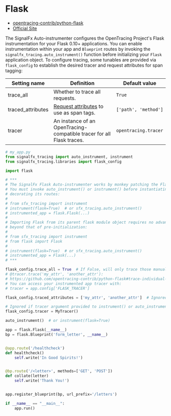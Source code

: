 # Flask

- [opentracing-contrib/python-flask](https://github.com/opentracing-contrib/python-flask)
- [Official Site](http://flask.pocoo.org)

The SignalFx Auto-instrumenter configures the OpenTracing Project's Flask instrumentation for your Flask 0.10+
applications.  You can enable instrumentation within your app and `Blueprint` routes by invoking the
`signalfx_tracing.auto_instrument()` function before initializing your `Flask` application object.
To configure tracing, some tunables are provided via `flask_config` to establish the desired tracer and
request attributes for span tagging:

| Setting name | Definition | Default value |
| -------------|------------|---------------|
| trace_all | Whether to trace all requests. | `True` |
| traced_attributes | [Request attributes](http://flask.pocoo.org/docs/1.0/api/#flask.Request) to use as span tags. | `['path', 'method']` |
| tracer | An instance of an OpenTracing-compatible tracer for all Flask traces. | `opentracing.tracer` |

```python
# my_app.py
from signalfx_tracing import auto_instrument, instrument
from signalfx_tracing.libraries import flask_config

import flask

# ***
# The SignalFx Flask Auto-instrumenter works by monkey patching the Flask.__init__() method.
# You must invoke auto_instrument() or instrument() before instantiating your app and
# decorating its routes:
#
# from sfx_tracing import instrument
# instrument(flask=True)  # or sfx_tracing.auto_instrument()
# instrumented_app = flask.Flask(...)
#
# Importing Flask from its parent flask module object requires no advanced instrumentation
# beyond that of pre-initialization:
#
# from sfx_tracing import instrument
# from flask import Flask
#
# instrument(flask=True)  # or sfx_tracing.auto_instrument()
# instrumented_app = Flask(...)
# ***

flask_config.trace_all = True  # If False, will only trace those manually decorated with
# @tracer.trace('my_attr', 'another_attr'):
# https://github.com/opentracing-contrib/python-flask#trace-individual-requests
# You can access your instrumented app tracer with:
# tracer = app.config['FLASK_TRACER']

flask_config.traced_attributes = ['my_attr', 'another_attr']  # Ignored if flask_config.trace_all is False.

# Ignored if tracer argument provided to instrument() or auto_instrument()
flask_config.tracer = MyTracer()

auto_instrument()  # or instrument(flask=True)

app = flask.Flask(__name__)
bp = flask.Blueprint('form_letter', __name__)


@app.route('/healthcheck')
def healthcheck()
    self.write('In Good Spirits!')


@bp.route('/<letter>', methods=['GET', 'POST'])
def collate(letter)
    self.write('Thank You!')


app.register_blueprint(bp, url_prefix='/letters')

if __name__ == "__main__":
    app.run()
```
